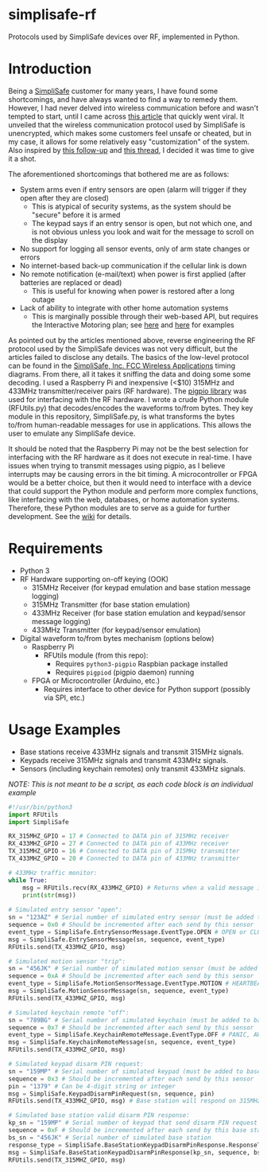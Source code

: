 # simplisafe-rf
Protocols used by SimpliSafe devices over RF, implemented in Python.

# Introduction
Being a [SimpliSafe](https://www.simplisafe.com) customer for many years, I have found some shortcomings, and have always wanted to find a way to remedy them.  However, I had never delved into wireless communication before and wasn't tempted to start, until I came across [this article](http://blog.ioactive.com/2016/02/remotely-disabling-wireless-burglar.html) that quickly went viral.  It unveiled that the wireless communication protocol used by SimpliSafe is unencrypted, which makes some customers feel unsafe or cheated, but in my case, it allows for some relatively easy "customization" of the system.  Also inspired by [this follow-up](http://greatscottgadgets.com/2016/02-19-low-cost-simplisafe-attacks/) and [this thread](https://news.ycombinator.com/item?id=11125223), I decided it was time to give it a shot.

The aforementioned shortcomings that bothered me are as follows:
* System arms even if entry sensors are open (alarm will trigger if they open after they are closed)
    * This is atypical of security systems, as the system should be "secure" before it is armed
    * The keypad says if an entry sensor is open, but not which one, and is not obvious unless you look and wait for the message to scroll on the display
* No support for logging all sensor events, only of arm state changes or errors
* No internet-based back-up communication if the cellular link is down
* No remote notification (e-mail/text) when power is first applied (after batteries are replaced or dead)
    * This is useful for knowing when power is restored after a long outage
* Lack of ability to integrate with other home automation systems
    * This is marginally possible through their web-based API, but requires the Interactive Motoring plan; see [here](/greencoder/simplisafe-python) and [here](/searls/simplisafe) for examples

As pointed out by the articles mentioned above, reverse engineering the RF protocol used by the SimpliSafe devices was not very difficult, but the articles failed to disclose any details.  The basics of the low-level protocol can be found in the [SimpliSafe, Inc. FCC Wireless Applications](https://fccid.io/U9K) timing diagrams.  From there, all it takes it sniffing the data and doing some some decoding.  I used a Raspberry Pi and inexpensive (<$10) 315MHz and 433MHz transmitter/receiver pairs (RF hardware).  The [pigpio library](http://abyz.co.uk/rpi/pigpio/) was used for interfacing with the RF hardware.  I wrote a crude Python module (RFUtils.py) that decodes/encodes the waveforms to/from bytes. They key module in this repository, SimpliSafe.py, is what transforms the bytes to/from human-readable messages for use in applications.  This allows the user to emulate any SimpliSafe device.

It should be noted that the Raspberry Pi may not be the best selection for interfacing with the RF hardware as it does not execute in real-time. I have issues when trying to transmit messages using pigpio, as I believe interrupts may be causing errors in the bit timing.  A microcontroller or FPGA would be a better choice, but then it would need to interface with a device that could support the Python module and perform more complex functions, like interfacing with the web, databases, or home automation systems.  Therefore, these Python modules are to serve as a guide for further development.  See the [wiki](https://github.com/bggardner/simplisafe-rf/wiki/Table-of-Contents) for details.

# Requirements

* Python 3
* RF Hardware supporting on-off keying (OOK)
    * 315MHz Receiver (for keypad emulation and base station message logging)
    * 315MHz Transmitter (for base station emulation)
    * 433MHz Receiver (for base station emulation and keypad/sensor message logging)
    * 433MHz Transmitter (for keypad/sensor emulation)
* Digital waveform to/from bytes mechanism (options below)
    * Raspberry Pi
        * RFUtils module (from this repo):
            * Requires `python3-pigpio` Raspbian package installed
            * Requires `pigpiod` (pigpio daemon) running
    * FPGA or Microcontroller (Arduino, etc.)
        * Requires interface to other device for Python support (possibly via SPI, etc.)

# Usage Examples

* Base stations receive 433MHz signals and transmit 315MHz signals.
* Keypads receive 315MHz signals and transmit 433MHz signals.
* Sensors (including keychain remotes) only transmit 433MHz signals.

*NOTE: This is not meant to be a script, as each code block is an individual example*
```python
#!/usr/bin/python3
import RFUtils
import SimpliSafe

RX_315MHZ_GPIO = 17 # Connected to DATA pin of 315MHz receiver
RX_433MHZ_GPIO = 27 # Connected to DATA pin of 433MHz receiver
TX_315MHZ_GPIO = 16 # Connected to DATA pin of 315MHz transmitter
TX_433MHZ_GPIO = 20 # Connected to DATA pin of 433MHz transmitter

# 433MHz traffic monitor:
while True:
    msg = RFUtils.recv(RX_433MHZ_GPIO) # Returns when a valid message is received and parsed
    print(str(msg))
    
# Simulated entry sensor "open":
sn = "123AZ" # Serial number of simulated entry sensor (must be added to base station list of sensors)
sequence = 0x0 # Should be incremented after each send by this sensor
event_type = SimpliSafe.EntrySensorMessage.EventType.OPEN # OPEN or CLOSED
msg = SimpliSafe.EntrySensorMessage(sn, sequence, event_type)
RFUtils.send(TX_433MHZ_GPIO, msg)

# Simulated motion sensor "trip":
sn = "456JK" # Serial number of simulated motion sensor (must be added to base station list of sensors)
sequence = 0xA # Should be incremented after each send by this sensor
event_type = SimpliSafe.MotionSensorMessage.EventType.MOTION # HEARTBEAT or MOTION
msg = SimpliSafe.MotionSensorMessage(sn, sequence, event_type)
RFUtils.send(TX_433MHZ_GPIO, msg)

# Simulated keychain remote "off":
sn = "789BG" # Serial number of simulated keychain (must be added to base station list of sensors)
sequence = 0x7 # Should be incremented after each send by this sensor
event_type = SimpliSafe.KeychainRemoteMessage.EventType.OFF # PANIC, AWAY, or OFF
msg = SimpliSafe.KeychainRemoteMessage(sn, sequence, event_type)
RFUtils.send(TX_433MHZ_GPIO, msg)

# Simulated keypad disarm PIN request:
sn = "159MP" # Serial number of simulated keypad (must be added to base station list of sensors)
sequence = 0x3 # Should be incremented after each send by this sensor
pin = "1379" # Can be 4-digit string or integer
msg = SimpliSafe.KeypadDisarmPinRequest(sn, sequence, pin)
RFUtils.send(TX_433MHZ_GPIO, msg) # Base station will respond on 315MHz with "VALID" or "INVALID"

# Simulated base station valid disarm PIN response:
kp_sn = "159MP" # Serial number of keypad that send disarm PIN request
sequence = 0xF # Should be incremented after each send by this base station
bs_sn = "456JK" # Serial number of simulated base station
response_type = SimpliSafe.BaseStationKeypadDisarmPinResponse.ResponseType.VALID # VALID or INVALID
msg = SimpliSafe.BaseStationKeypadDisarmPinResponse(kp_sn, sequence, bs_sn, resposne_type)
RFUtils.send(TX_315MHZ_GPIO, msg)
```
